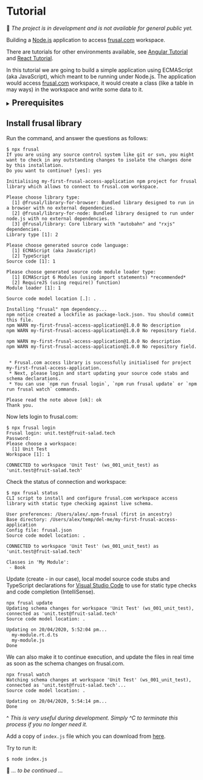# Tutorial

🚧 *The project is in development and is not available for general public yet.*

Building a [Node.js] application to access [frusal.com] workspace.

There are tutorials for other environments available, see [Angular Tutorial] and [React Tutorial].

In this tutorial we are going to build a simple application using ECMAScript (aka JavaScript), which meant to be running under Node.js. The application would access [frusal.com] workspace, it would create a class (like a table in may ways) in the workspace and write some data to it.

<details><summary><h2 style="display:inline">Prerequisites</h2></summary>

Please make sure you have the following installed:

- [Node.js] execution environment
- [Visual Studio Code] IDE

Run the following command in the terminal to make sure it is installed properly:

```txt
$ npm --version
6.14.4
```

Create a new NPM package, with the following commands:

```txt
$ mkdir my-first-frusal-access-application
$ cd my-first-frusal-access-application 
$ npm create
This utility will walk you through creating a package.json file.
It only covers the most common items, and tries to guess sensible defaults.

See `npm help json` for definitive documentation on these fields
and exactly what they do.

Use `npm install <pkg>` afterwards to install a package and
save it as a dependency in the package.json file.

Press ^C at any time to quit.
package name: (my-first-frusal-access-application) 
version: (1.0.0) 
description: 
entry point: (index.js) 
test command: 
git repository: 
keywords: 
author: 
license: (ISC) 
About to write to /Users/alex/temp/del-me/my-first-frusal-access-application/package.json:

{
  "name": "my-first-frusal-access-application",
  "version": "1.0.0",
  "description": "",
  "main": "index.js",
  "scripts": {
    "test": "echo \"Error: no test specified\" && exit 1"
  },
  "author": "",
  "license": "ISC"
}


Is this OK? (yes) yes
```

</details>

## Install frusal library

Run the command, and answer the questions as follows:

```text
$ npx frusal
If you are using any source control system like git or svn, you might want to check in any outstanding changes to isolate the changes done by this installation.
Do you want to continue? [yes]: yes

Initialising my-first-frusal-access-application npm project for frusal library which allows to connect to frusal.com workspace.

Please choose library type:
  [1] @frusal/library-for-browser: Bundled library designed to run in a browser with no external dependencies.
  [2] @frusal/library-for-node: Bundled library designed to run under node.js with no external dependencies.
  [3] @frusal/library: Core library with "autobahn" and "rxjs" dependencies.
Library type [1]: 2

Please choose generated source code language:
  [1] ECMAScript (aka JavaScript)
  [2] TypeScript
Source code [1]: 1

Please choose generated source code module loader type:
  [1] ECMAScript 6 Modules (using import statements) *recommended*
  [2] RequireJS (using require() function)
Module loader [1]: 1

Source code model location [.]: .

Installing "frusal" npm dependency...
npm notice created a lockfile as package-lock.json. You should commit this file.
npm WARN my-first-frusal-access-application@1.0.0 No description
npm WARN my-first-frusal-access-application@1.0.0 No repository field.

npm WARN my-first-frusal-access-application@1.0.0 No description
npm WARN my-first-frusal-access-application@1.0.0 No repository field.


 * Frusal.com access library is successfully initialised for project my-first-frusal-access-application.
 * Next, please login and start updating your source code stabs and schema declarations.
 * You can use `npm run frusal login`, `npm run frusal update` or `npm run frusal watch` commands.

Please read the note above [ok]: ok
Thank you.
```

Now lets login to frusal.com:

```text
$ npx frusal login
Frusal login: unit.test@fruit-salad.tech
Password: 
Please choose a workspace:
  [1] Unit Test
Workspace [1]: 1

CONNECTED to workspace 'Unit Test' (ws_001_unit_test) as 'unit.test@fruit-salad.tech'
```

Check the status of connection and workspace:

``` text
$ npx frusal status
CLI script to install and configure frusal.com workspace access library with static type checking against live schema.

User preferences: /Users/alex/.npm-frusal (first in ancestry)
Base directory: /Users/alex/temp/del-me/my-first-frusal-access-application
Config file: frusal.json
Source code model location: .

CONNECTED to workspace 'Unit Test' (ws_001_unit_test) as 'unit.test@fruit-salad.tech'

Classes in 'My Module':
 - Book
```

Update (create - in our case), local model source code stubs and TypeScript declarations for [Visual Studio Code] to use for static type checks and code completion (IntelliSense).

```text
npx frusal update
Updating schema changes for workspace 'Unit Test' (ws_001_unit_test), connected as 'unit.test@fruit-salad.tech'
Source code model location: .

Updating on 20/04/2020, 5:52:04 pm...
  my-module.rt.d.ts
  my-module.js
Done
```

We can also make it to continue execution, and update the files in real time as soon as the schema changes on frusal.com.

```text
npx frusal watch
Watching schema changes at workspace 'Unit Test' (ws_001_unit_test), connected as 'unit.test@fruit-salad.tech'...
Source code model location: .

Updating on 20/04/2020, 5:54:14 pm...
Done
```

^ *This is very useful during development. Simply ^C to terminate this process if you no longer need it.*

Add a copy of `index.js` file which you can download from [here](./index.js).

Try to run it:

```text
$ node index.js
```

🚧 *... to be continued ...*

[frusal.com]: https://frusal.com
[Node.js]: https://nodejs.org
[Visual Studio Code]: https://code.visualstudio.com/
[Angular Tutorial]: https://github.com/frusal/frusal-tutorial-angular
[React Tutorial]: https://github.com/frusal/frusal-tutorial-react
[Node.js Tutorial]: https://github.com/frusal/frusal-tutorial-node
